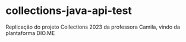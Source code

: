 # collections-java-api-test
Replicação do projeto Collections 2023 da professora Camila, vindo da plantaforma DIO.ME
